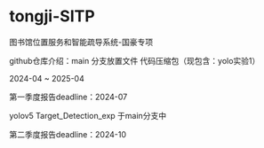 # tongji-SITP
图书馆位置服务和智能疏导系统-国豪专项 

github仓库介绍：main 分支放置文件 代码压缩包（现包含：yolo实验1）

2024-04 ~ 2025-04

第一季度报告deadline：2024-07

yolov5 Target_Detection_exp 于main分支中

第二季度报告deadline：2024-10
